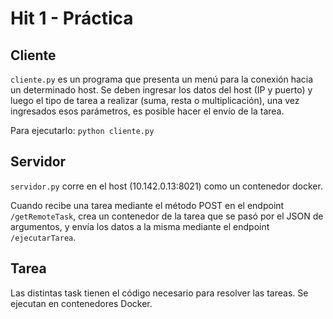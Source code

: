 # Hit 1 - Práctica
## Cliente
```cliente.py``` es un programa que presenta un menú para la conexión hacia un determinado host. Se deben ingresar los datos del host (IP y puerto) y luego el tipo de tarea a realizar (suma, resta o multiplicación), una vez ingresados esos parámetros, es posible hacer el envío de la tarea.

Para ejecutarlo: ```python cliente.py```

## Servidor
```servidor.py``` corre en el host (10.142.0.13:8021) como un contenedor docker.

Cuando recibe una tarea mediante el método POST en el endpoint ```/getRemoteTask```, crea un contenedor de la tarea que se pasó por el JSON de argumentos, y envía los datos a la misma mediante el endpoint ```/ejecutarTarea```.

## Tarea
Las distintas task tienen el código necesario para resolver las tareas. Se ejecutan en contenedores Docker.
